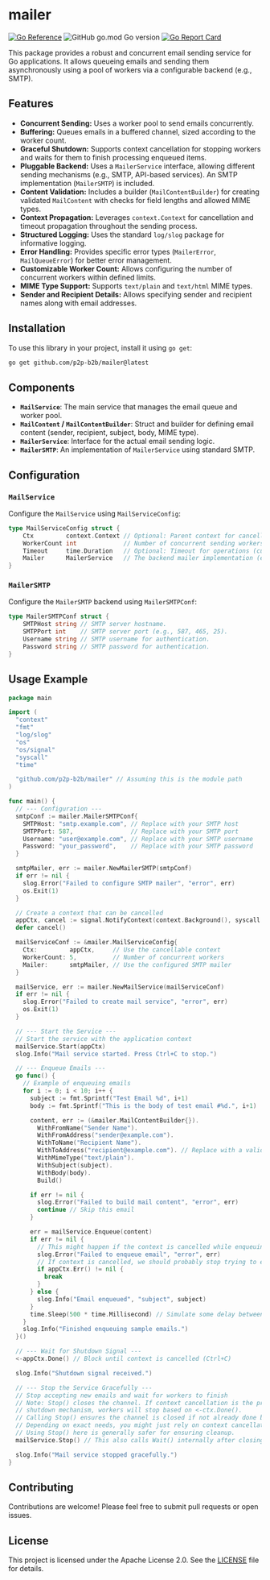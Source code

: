 # mailer

[![Go Reference](https://pkg.go.dev/badge/github.com/p2p-b2b/mailer.svg)](https://pkg.go.dev/github.com/p2p-b2b/mailer)
![GitHub go.mod Go version](https://img.shields.io/github/go-mod/go-version/p2p-b2b/mailer?style=plastic)
[![Go Report Card](https://goreportcard.com/badge/github.com/p2p-b2b/mailer)](https://goreportcard.com/report/github.com/p2p-b2b/mailer)

This package provides a robust and concurrent email sending service for Go applications. It allows queueing emails and sending them asynchronously using a pool of workers via a configurable backend (e.g., SMTP).

## Features

* **Concurrent Sending:** Uses a worker pool to send emails concurrently.
* **Buffering:** Queues emails in a buffered channel, sized according to the worker count.
* **Graceful Shutdown:** Supports context cancellation for stopping workers and waits for them to finish processing enqueued items.
* **Pluggable Backend:** Uses a `MailerService` interface, allowing different sending mechanisms (e.g., SMTP, API-based services). An SMTP implementation (`MailerSMTP`) is included.
* **Content Validation:** Includes a builder (`MailContentBuilder`) for creating validated `MailContent` with checks for field lengths and allowed MIME types.
* **Context Propagation:** Leverages `context.Context` for cancellation and timeout propagation throughout the sending process.
* **Structured Logging:** Uses the standard `log/slog` package for informative logging.
* **Error Handling:** Provides specific error types (`MailerError`, `MailQueueError`) for better error management.
* **Customizable Worker Count:** Allows configuring the number of concurrent workers within defined limits.
* **MIME Type Support:** Supports `text/plain` and `text/html` MIME types.
* **Sender and Recipient Details:** Allows specifying sender and recipient names along with email addresses.

## Installation

To use this library in your project, install it using `go get`:

```sh
go get github.com/p2p-b2b/mailer@latest
````

## Components

* **`MailService`**: The main service that manages the email queue and worker pool.
* **`MailContent` / `MailContentBuilder`**: Struct and builder for defining email content (sender, recipient, subject, body, MIME type).
* **`MailerService`**: Interface for the actual email sending logic.
* **`MailerSMTP`**: An implementation of `MailerService` using standard SMTP.

## Configuration

### `MailService`

Configure the `MailService` using `MailServiceConfig`:

```go
type MailServiceConfig struct {
    Ctx         context.Context // Optional: Parent context for cancellation.
    WorkerCount int             // Number of concurrent sending workers (1-100).
    Timeout     time.Duration   // Optional: Timeout for operations (currently unused in core service logic but available).
    Mailer      MailerService   // The backend mailer implementation (e.g., MailerSMTP).
}
```

### `MailerSMTP`

Configure the `MailerSMTP` backend using `MailerSMTPConf`:

```go
type MailerSMTPConf struct {
    SMTPHost string // SMTP server hostname.
    SMTPPort int    // SMTP server port (e.g., 587, 465, 25).
    Username string // SMTP username for authentication.
    Password string // SMTP password for authentication.
}
```

## Usage Example

```go
package main

import (
  "context"
  "fmt"
  "log/slog"
  "os"
  "os/signal"
  "syscall"
  "time"

  "github.com/p2p-b2b/mailer" // Assuming this is the module path
)

func main() {
  // --- Configuration ---
  smtpConf := mailer.MailerSMTPConf{
    SMTPHost: "smtp.example.com", // Replace with your SMTP host
    SMTPPort: 587,                // Replace with your SMTP port
    Username: "user@example.com", // Replace with your SMTP username
    Password: "your_password",    // Replace with your SMTP password
  }

  smtpMailer, err := mailer.NewMailerSMTP(smtpConf)
  if err != nil {
    slog.Error("Failed to configure SMTP mailer", "error", err)
    os.Exit(1)
  }

  // Create a context that can be cancelled
  appCtx, cancel := signal.NotifyContext(context.Background(), syscall.SIGINT, syscall.SIGTERM)
  defer cancel()

  mailServiceConf := &mailer.MailServiceConfig{
    Ctx:         appCtx,     // Use the cancellable context
    WorkerCount: 5,          // Number of concurrent workers
    Mailer:      smtpMailer, // Use the configured SMTP mailer
  }

  mailService, err := mailer.NewMailService(mailServiceConf)
  if err != nil {
    slog.Error("Failed to create mail service", "error", err)
    os.Exit(1)
  }

  // --- Start the Service ---
  // Start the service with the application context
  mailService.Start(appCtx)
  slog.Info("Mail service started. Press Ctrl+C to stop.")

  // --- Enqueue Emails ---
  go func() {
    // Example of enqueuing emails
    for i := 0; i < 10; i++ {
      subject := fmt.Sprintf("Test Email %d", i+1)
      body := fmt.Sprintf("This is the body of test email #%d.", i+1)

      content, err := (&mailer.MailContentBuilder{}).
        WithFromName("Sender Name").
        WithFromAddress("sender@example.com").
        WithToName("Recipient Name").
        WithToAddress("recipient@example.com"). // Replace with a valid recipient
        WithMimeType("text/plain").
        WithSubject(subject).
        WithBody(body).
        Build()

      if err != nil {
        slog.Error("Failed to build mail content", "error", err)
        continue // Skip this email
      }

      err = mailService.Enqueue(content)
      if err != nil {
        // This might happen if the context is cancelled while enqueuing
        slog.Error("Failed to enqueue email", "error", err)
        // If context is cancelled, we should probably stop trying to enqueue
        if appCtx.Err() != nil {
          break
        }
      } else {
        slog.Info("Email enqueued", "subject", subject)
      }
      time.Sleep(500 * time.Millisecond) // Simulate some delay between emails
    }
    slog.Info("Finished enqueuing sample emails.")
  }()

  // --- Wait for Shutdown Signal ---
  <-appCtx.Done() // Block until context is cancelled (Ctrl+C)

  slog.Info("Shutdown signal received.")

  // --- Stop the Service Gracefully ---
  // Stop accepting new emails and wait for workers to finish
  // Note: Stop() closes the channel. If context cancellation is the primary
  // shutdown mechanism, workers will stop based on <-ctx.Done().
  // Calling Stop() ensures the channel is closed if not already done by context cancellation propagation.
  // Depending on exact needs, you might just rely on context cancellation and use Wait().
  // Using Stop() here is generally safer for ensuring cleanup.
  mailService.Stop() // This also calls Wait() internally after closing the channel

  slog.Info("Mail service stopped gracefully.")
}
```

## Contributing

Contributions are welcome! Please feel free to submit pull requests or open issues.

## License

This project is licensed under the Apache License 2.0. See the [LICENSE](LICENSE) file for details.
